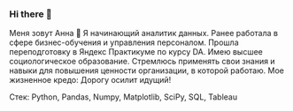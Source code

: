 ### Hi there 👋

Меня зовут Анна 🙋
Я начинающий аналитик данных.
Ранее работала в сфере бизнес-обучения и управления персоналом.
Прошла переподготовку в Яндекс Практикуме по курсу DA.
Имею высшее социологическое образование.
Стремлюсь применять свои знания и навыки для повышения ценности организации, в которой работаю.
Мое жизненное кредо: Дорогу осилит идущий!

Стек: 
Python, Pandas, Numpy, Matplotlib, SciPy, 
SQL,
Tableau
